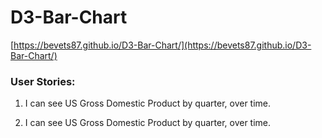 # D3-Bar-Chart
[https://bevets87.github.io/D3-Bar-Chart/](https://bevets87.github.io/D3-Bar-Chart/)

### User Stories:

1. I can see US Gross Domestic Product by quarter, over time.

2. I can see US Gross Domestic Product by quarter, over time.
